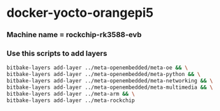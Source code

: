 # docker-yocto-orangepi5

### Machine name = rockchip-rk3588-evb

### Use this scripts to add layers 
```sh
bitbake-layers add-layer ../meta-openembedded/meta-oe && \
bitbake-layers add-layer ../meta-openembedded/meta-python && \
bitbake-layers add-layer ../meta-openembedded/meta-networking && \
bitbake-layers add-layer ../meta-openembedded/meta-multimedia && \
bitbake-layers add-layer ../meta-arm && \
bitbake-layers add-layer ../meta-rockchip
```